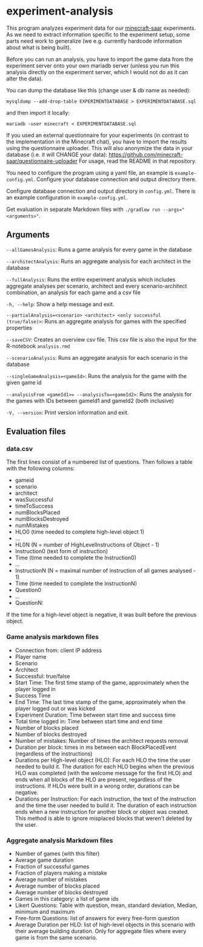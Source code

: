 # experiment-analysis

This program analyzes experiment data for our [minecraft-saar](https://minecraft-saar.github.io/)
experiments.  As we need to extract information specific to the experiment setup,
some parts need work to generalize (we e.g. currently hardcode information
about what is being built).

Before you can run an analysis, you have to import the game data from
the experiment server onto your own mariadb server (unless you run
this analysis directly on the experiment server, which I would not do
as it can alter the data).

You can dump the database like this (change user & db name as needed):

`mysqldump --add-drop-table EXPERIMENTDATABASE > EXPERIMENTDATABASE.sql`

and then import it locally:

`mariadb -user minecraft < EXPERIMENTDATABASE.sql`


If you used an external questionnaire for your experiments (in
contrast to the implementation in the Minecraft chat), you have to
import the results using the questionnaire uploader.  This will also
anonymize the data in your database (i.e. it will CHANGE your data):
https://github.com/minecraft-saar/questionnaire-uploader
For usage, read the README in that repository.


You need to configure the program using a yaml file, an example is
`example-config.yml`. Configure your database connection and output
directory there.

Configure database connection and output directory in `config.yml`.
There is an example configuration in `example-config.yml`.

Get evaluation in separate Markdown files with `./gradlew run --args="<arguments>"`.

## Arguments
`--allGamesAnalysis`:  Runs a game analysis for every game in the database

`--architectAnalysis`: Runs an aggregate analysis for each architect in the database

`--fullAnalysis`: Runs the entire experiment analysis which includes
                              aggregate analyses per scenario, architect and
                              every scenario-architect combination, an analysis
                              for each game and a csv file

`-h, --help`: Show a help message and exit.

`--partialAnalysis=<scenario> <architect> <only successful (true/false)>`:
Runs an aggregate analysis for games with the specified properties

`--saveCSV`: Creates an overview csv file. 
This csv file is also the input for the R-notebook `analysis.rmd`

`--scenarioAnalysis`: Runs an aggregate analysis for each scenario in the
                              database

`--singleGameAnalysis=<gameId>`: Runs the analysis for the game with the given game id

`--analysisFrom <gameId1>= --analysisTo=<gameId2>`: Runs the analysis for the games with IDs between gameId1 and gameId2 (both inclusive)

`-V, --version`: Print version information and exit.

## Evaluation files

### data.csv
The first lines consist of a numbered list of questions.
Then follows a table with the following columns:

- gameid
- scenario
- architect
- wasSuccessful
- timeToSuccess
- numBlocksPlaced
- numBlocksDestroyed
- numMistakes
- HLO0 (time needed to complete high-level object 1)
- ...
- HL0N (N = number of HighLevelInstructions of Object - 1)
- Instruction0 (text form of instruction)
- Time (time needed to complete  the Instruction0)
- ...
- InstructionN (N = maximal number of instruction of all games analysed - 1)
- Time (time needed to complete  the InstructionN)
- Question0
- ...
- QuestionN:

If the time for a high-level object is negative, 
it was built before the previous object.

### Game analysis markdown files
 - Connection from: client IP address
 - Player name
 - Scenario
 - Architect
 - Successful: true/false
 - Start Time: The first time stamp of the game, approximately when the player
 logged in
 - Success Time
 - End Time: The last time stamp of the game, approximately when the player 
 logged out or was kicked
 - Experiment Duration: Time between start time and success time
 - Total time logged in: Time between start time and end time
 - Number of blocks placed
 - Number of blocks destroyed
 - Number of mistakes: Number of times the architect requests removal
 - Duration per block: times in ms between each BlockPlacedEvent (regardless of 
 the instructions)
 - Durations per High-level object (HLO): For each HLO the time the user needed
  to build it. The duration for each HLO begins when the previous HLO was completed
  (with the welcome message for the first HLO) and ends when all blocks of the HLO
  are present, regardless of the instructions. If HLOs were built in a wrong order,
  durations can be negative.
 - Durations per Instruction: For each instruction, the text of the instruction and the time the user needed to build it. The duration of each instruction ends when a new instruction for another block or object was created. This method is able to ignore misplaced blocks that weren't deleted by the user.
  
### Aggregate analysis Markdown files
 - Number of games (with this filter)
 - Average game duration
 - Fraction of successful games
 - Fraction of players making a mistake
 - Average number of mistakes
 - Average number of blocks placed
 - Average number of blocks destroyed
 - Games in this category: a list of game ids
 - Likert Questions: Table with question, mean, standard deviation, Median, minimum and maximum
 - Free-form Questions: list of answers for every free-form question
 - Average Duration per HLO: list of high-level objects in this scenario with
  their average building duration. Only for aggregate files where every game 
  is from the same scenario.


